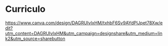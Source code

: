 # Curriculo

https://www.canva.com/design/DAGRUIvlxHM/txhbF6Sv9AYdPlJpet78Xw/edit?utm_content=DAGRUIvlxHM&utm_campaign=designshare&utm_medium=link2&utm_source=sharebutton
